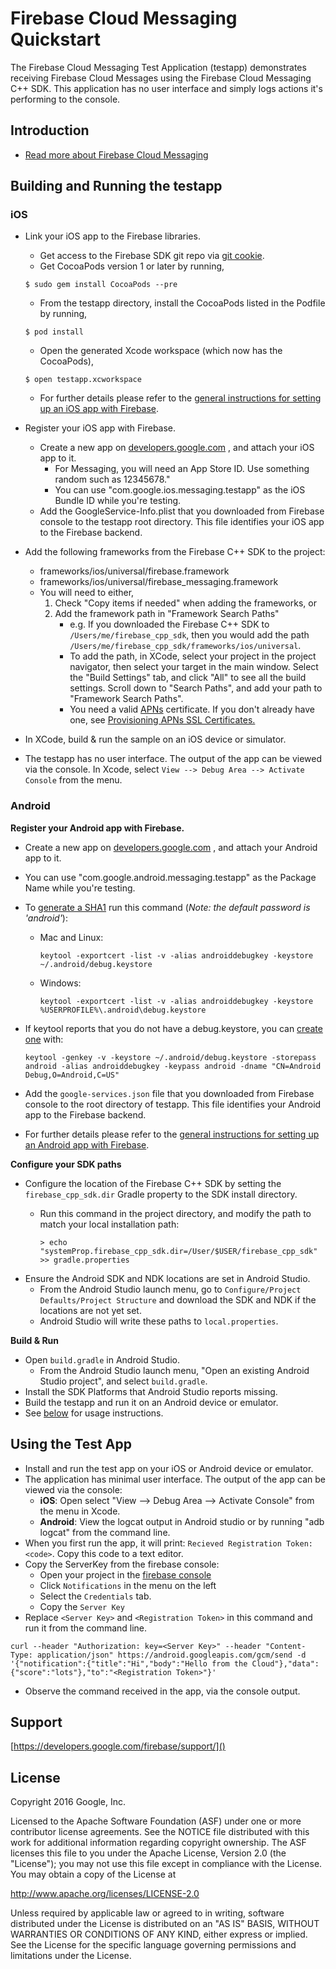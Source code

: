 Firebase Cloud Messaging Quickstart
===================================

The Firebase Cloud Messaging Test Application (testapp) demonstrates receiving
Firebase Cloud Messages using the Firebase Cloud Messaging C++ SDK. This
application has no user interface and simply logs actions it's performing to the
console.

Introduction
------------

- [Read more about Firebase Cloud Messaging](https://developers.google.com/cloud-messaging/)

Building and Running the testapp
--------------------------------
### iOS
  - Link your iOS app to the Firebase libraries.
    - Get access to the Firebase SDK git repo via
    [git cookie](https://cpdc-eap.googlesource.com/new-password).
    - Get CocoaPods version 1 or later by running,

    ```
    $ sudo gem install CocoaPods --pre
    ```
    - From the testapp directory, install the CocoaPods listed in the Podfile by
    running,
    ```
    $ pod install
    ```
    - Open the generated Xcode workspace (which now has the CocoaPods),

    ```
    $ open testapp.xcworkspace
    ```
    - For further details please refer to the
    [general instructions for setting up an iOS app with Firebase](https://developers.google.com/firebase/docs/ios/setup).

  - Register your iOS app with Firebase.
    - Create a new app on
    [developers.google.com](https://developers.google.com/mobile/add?platform=android&cntapi=messaging&cntapp=Cloud%20Messaging%20Test%20App&cntpkg=com.google.android.messaging.testapp)
    , and attach your iOS app to it.
      - For Messaging, you will need an App Store ID. Use something random such
        as 12345678."
      - You can use "com.google.ios.messaging.testapp" as the iOS Bundle ID
        while you're testing.
    - Add the GoogleService-Info.plist that you downloaded from Firebase
      console to the testapp root directory. This file identifies your iOS app
      to the Firebase backend.
  - Add the following frameworks from the Firebase C++ SDK to the project:
    - frameworks/ios/universal/firebase.framework
    - frameworks/ios/universal/firebase_messaging.framework
    - You will need to either,
       1. Check "Copy items if needed" when adding the frameworks, or
       2. Add the framework path in "Framework Search Paths"
          - e.g. If you downloaded the Firebase C++ SDK to
            `/Users/me/firebase_cpp_sdk`,
            then you would add the path
            `/Users/me/firebase_cpp_sdk/frameworks/ios/universal`.
          - To add the path, in XCode, select your project in the project
            navigator, then select your target in the main window.
            Select the "Build Settings" tab, and click "All" to see all
            the build settings. Scroll down to "Search Paths", and add
            your path to "Framework Search Paths".
          - You need a valid
            [APNs](https://developer.apple.com/library/ios/documentation/NetworkingInternet/Conceptual/RemoteNotificationsPG/Chapters/ApplePushService.html)
            certificate. If you don't already have one, see
            [Provisioning APNs SSL Certificates.](https://developers.google.com/firebase/docs/cloud-messaging/ios/certs)
  - In XCode, build & run the sample on an iOS device or simulator.
  - The testapp has no user interface. The output of the app can be viewed
    via the console.  In Xcode,  select
    `View --> Debug Area --> Activate Console` from the menu.

### Android
**Register your Android app with Firebase.**

- Create a new app on
[developers.google.com](https://developers.google.com/mobile/add?platform=android&cntapi=messaging&cntapp=Cloud%20Messaging%20Test%20App&cntpkg=com.google.android.messaging.testapp)
, and attach your Android app to it.
- You can use "com.google.android.messaging.testapp" as the Package Name
while you're testing.
- To [generate a SHA1](https://developers.google.com/android/guides/client-auth)
run this command (_Note: the default password is 'android'_):
    * Mac and Linux:

        ```
        keytool -exportcert -list -v -alias androiddebugkey -keystore ~/.android/debug.keystore
        ```
    * Windows:

        ```
        keytool -exportcert -list -v -alias androiddebugkey -keystore %USERPROFILE%\.android\debug.keystore
        ```
- If keytool reports that you do not have a debug.keystore, you can
[create one](http://developer.android.com/tools/publishing/app-signing.html#signing-manually)
with:

    ```
    keytool -genkey -v -keystore ~/.android/debug.keystore -storepass android -alias androiddebugkey -keypass android -dname "CN=Android Debug,O=Android,C=US"
    ```
- Add the `google-services.json` file that you downloaded from Firebase
  console to the root directory of testapp. This file identifies your
  Android app to the Firebase backend.
- For further details please refer to the
[general instructions for setting up an Android app with Firebase](https://developers.google.com/firebase/docs/android/setup).

**Configure your SDK paths**

- Configure the location of the Firebase C++ SDK by setting the
`firebase_cpp_sdk.dir` Gradle property to the SDK install directory.
  * Run this command in the project directory, and modify the path to match your
  local installation path:

    ```
    > echo "systemProp.firebase_cpp_sdk.dir=/User/$USER/firebase_cpp_sdk" >> gradle.properties
    ```
- Ensure the Android SDK and NDK locations are set in Android Studio.
    * From the Android Studio launch menu, go to
    `Configure/Project Defaults/Project Structure` and download the SDK and NDK
    if the locations are not yet set.
    * Android Studio will write these paths to `local.properties`.

**Build & Run**

- Open `build.gradle` in Android Studio.
    - From the Android Studio launch menu, "Open an existing Android Studio
      project", and select `build.gradle`.
- Install the SDK Platforms that Android Studio reports missing.
- Build the testapp and run it on an Android device or emulator.
- See [below](#using_the_test_app) for usage instructions.

Using the Test App
------------------

- Install and run the test app on your iOS or Android device or emulator.
- The application has minimal user interface. The output of the app can be
viewed via the console:
    * **iOS**: Open select "View --> Debug Area --> Activate Console" from the
    menu in Xcode.
    * **Android**: View the logcat output in Android studio or by running
    "adb logcat" from the command line.
- When you first run the app, it will print:
`Recieved Registration Token: <code>`. Copy this code to a text editor.
- Copy the ServerKey from the firebase console:
  - Open your project in the [firebase console](https://console.firebase.google.com)
  - Click `Notifications` in the menu on the left
  - Select the `Credentials` tab.
  - Copy the `Server Key`
- Replace `<Server Key>` and `<Registration Token>` in this command and run it
from the command line.
```
curl --header "Authorization: key=<Server Key>" --header "Content-Type: application/json" https://android.googleapis.com/gcm/send -d '{"notification":{"title":"Hi","body":"Hello from the Cloud"},"data":{"score":"lots"},"to":"<Registration Token>"}'
```
- Observe the command received in the app, via the console output.

Support
-------

[https://developers.google.com/firebase/support/]()

License
-------

Copyright 2016 Google, Inc.

Licensed to the Apache Software Foundation (ASF) under one or more contributor
license agreements.  See the NOTICE file distributed with this work for
additional information regarding copyright ownership.  The ASF licenses this
file to you under the Apache License, Version 2.0 (the "License"); you may not
use this file except in compliance with the License.  You may obtain a copy of
the License at

  http://www.apache.org/licenses/LICENSE-2.0

Unless required by applicable law or agreed to in writing, software
distributed under the License is distributed on an "AS IS" BASIS, WITHOUT
WARRANTIES OR CONDITIONS OF ANY KIND, either express or implied.  See the
License for the specific language governing permissions and limitations under
the License.

